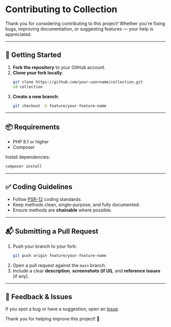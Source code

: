 # Contributing to Collection

Thank you for considering contributing to this project! Whether you're fixing bugs, improving documentation, or suggesting features — your help is appreciated.

---

## 🚀 Getting Started

1. **Fork the repository** to your GitHub account.
2. **Clone your fork locally**:
   ```bash
   git clone https://github.com/your-username/collection.git
   cd collection
   ```
3. **Create a new branch**:
   ```bash
   git checkout -b feature/your-feature-name
   ```

---

## 📦 Requirements

- PHP 8.1 or higher
- Composer

Install dependencies:
```bash
composer install
```

---

## ✅ Coding Guidelines

- Follow [PSR-12](https://www.php-fig.org/psr/psr-12/) coding standards.
- Keep methods clean, single-purpose, and fully documented.
- Ensure methods are **chainable** where possible.

---

## 📬 Submitting a Pull Request

1. Push your branch to your fork:
   ```bash
   git push origin feature/your-feature-name
   ```
2. Open a pull request against the `main` branch.
3. Include a clear **description**, **screenshots (if UI)**, and **reference issues** (if any).

---

## 💬 Feedback & Issues

If you spot a bug or have a suggestion, open an [Issue](https://github.com/samsonluvanda/collection/issues).

Thank you for helping improve this project! 🙌

